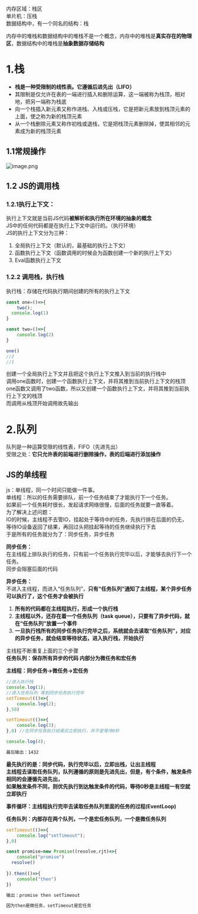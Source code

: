 内存区域：栈区<br />单片机：压栈<br />数据结构中，有一个同名的结构：栈

内存中的堆栈和数据结构中的堆栈不是一个概念，内存中的堆栈是**真实存在的物理区**，数据结构中的堆栈是**抽象数据存储结构**

# 1.栈

- **栈是一种受限制的线性表。它遵循后进先出（LIFO）**
- 其限制是仅允许在表的一端进行插入和删除运算，这一端被称为栈顶，相对地，把另一端称为栈底
- 向一个栈插入新元素又称作进栈、入栈或压栈，它是把新元素放到栈顶元素的上面，使之称为新的栈顶元素
- 从一个栈删除元素又称作初栈或退栈，它是把栈顶元素删除掉，使其相邻的元素成为新的栈顶元素

## 1.1常规操作
![image.png](https://cdn.nlark.com/yuque/0/2022/png/2976158/1647433751859-bbe2c15d-8f98-49c5-a33b-2325f5681ad6.png)



## 1.2 JS的调用栈
### 1.2.1执行上下文： 
执行上下文就是当前JS代码**被解析和执行所在环境的抽象的概念**<br />JS中的任何代码都是在执行上下文中运行的。（执行环境）<br />JS的执行上下文分为三种：

1. 全局执行上下文（默认的，最基础的执行上下文）
1. 函数执行上下文（函数调用的时候会为函数创建一个新的执行上下文）
1. Eval函数执行上下文

### 1.2.2 调用栈，执行栈

执行栈：存储在代码执行期间创建的所有的执行上下文
```javascript
const one=()=>{
	two();
  console.log(1)
}

const two=()=>{
	console.log(2)
}

one()
//2
//1
```
创建一个全局执行上下文并且把这个执行上下文推入到当前的执行栈中<br />调用one函数时，创建一个函数执行上下文，并将其推到当前执行上下文的栈顶<br />one函数又调用了two函数，所以又创建一个函数执行上下文，并将其推到当前执行上下文的栈顶<br />而调用从栈顶开始调用故先输出

# 2.队列
队列是一种运算受限的线性表，FIFO（先进先出）<br />受限之处：**它只允许表的前端进行删除操作，表的后端进行添加操作**

## JS的单线程
js：单线程，同一个时间只能做一件事。<br />单线程：所以的任务需要排队，前一个任务结束了才能执行下一个任务。<br />如果前一个任务耗时很长，发起请求网络很慢，后面的任务就要一直等着。<br />为了解决上述问题：<br />IO的时候，主线程不去管IO，挂起处于等待中的任务，先执行排在后面的仍无，等待IO设备返回了结果，再回过头把挂起等待的任务继续执行下去<br />于是所有的任务就分为了：同步任务，异步任务

**同步任务：**<br />在主线程上排队执行的任务，只有前一个任务执行完毕以后，才能够去执行下一个任务。<br />同步会阻塞后面的代码

**异步任务：**<br />不进入主线程，而进入“任务队列”，**只有“任务队列”通知了主线程，某个异步任务可以执行了，这个任务才会被执行**

1. **所有的代码都在主线程执行，形成一个执行栈**
1. **主线程以外，还存在着一个任务队列（task queue），只要有了异步代码，就在“任务队列”放置一个事件**
1. **一旦执行栈所有的同步任务执行完毕之后，系统就会去读取“任务队列”，对应的异步任务，就会结束等待状态，进入执行栈，开始执行**

主线程不断重复上面的三个步骤<br />**任务队列：保存所有异步的代码 内部分为微任务和宏任务**

**主线程：同步任务->微任务->宏任务**
```javascript
//进入执行栈
console.log(1);
//进入任务队列 等到同步任务执行完毕
setTimeout(()=>{
	console.log(2);
},50)

setTimeout(()=>{
	console.log(3);
},0) //在同步任务执行结束后立即执行，并不是等待0秒

console.log(4);

最后输出：1432
```

**最先执行的是：同步代码，执行完毕以后，立即出栈，让出主线程**<br />**主线程去读取任务队列，队列遵循的原则是先进先出，但是，有个条件，触发条件相同的会遵循先进先出，**<br />**如果触发条件不同，则优先执行到达触发条件的代码，等待0秒是主线程一有空就立即执行**

**事件循环：主线程执行完毕去读取任务队列里面的任务的过程(EventLoop)**

**任务队列：内部存在两个队列，一个是宏任务队列，一个是微任务队列**
```javascript
setTimeout(()=>{
	console.log("setTimeout");
},0)

const promise=new Promise((resolve,rjt)=>{
	console("promise")
  resolve()
 
}).then(()=>{
	console("then")
})

输出：promise then setTimeout

因为then是微任务，setTimeout是宏任务
```
